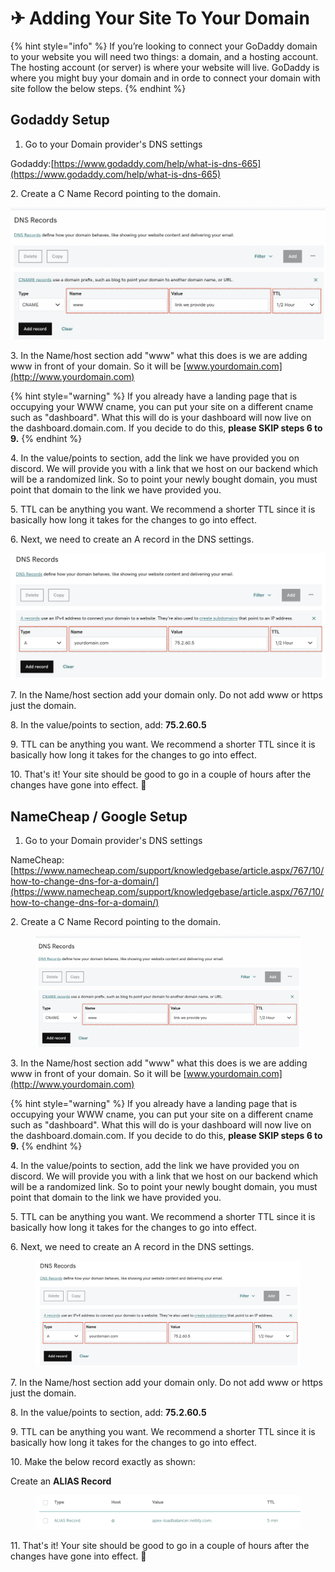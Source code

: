 # ✈ Adding Your Site To Your Domain

{% hint style="info" %}
If you’re looking to connect your GoDaddy domain to your website you will need two things: a domain, and a hosting account. The hosting account (or server) is where your website will live. GoDaddy is where you might buy your domain and in orde to connect your domain with site follow the below steps.
{% endhint %}

## Godaddy Setup

1. Go to your Domain provider's DNS settings

Godaddy:[https://www.godaddy.com/help/what-is-dns-665](https://www.godaddy.com/help/what-is-dns-665)

2\. Create a C Name Record pointing to the domain.

![](../.gitbook/assets/Untitled.png)

3\. In the Name/host section add "www" what this does is we are adding www in front of your domain. So it will be [www.yourdomain.com](http://www.yourdomain.com)

{% hint style="warning" %}
If you already have a landing page that is occupying your WWW cname, you can put your site on a different cname such as "dashboard". What this will do is your dashboard will now live on the dashboard.domain.com. If you decide to do this, **please SKIP steps 6 to 9.**&#x20;
{% endhint %}

4\. In the value/points to section, add the link we have provided you on discord. We will provide you with a link that we host on our backend which will be a randomized link. So to point your newly bought domain, you must point that domain to the link we have provided you.

5\. TTL can be anything you want. We recommend a shorter TTL since it is basically how long it takes for the changes to go into effect.

6\. Next, we need to create an A record in the DNS settings.

![](<../.gitbook/assets/Untitled (1).png>)

7\. In the Name/host section add your domain only. Do not add www or https just the domain.

8\. In the value/points to section, add: **75.2.60.5**

9\. TTL can be anything you want. We recommend a shorter TTL since it is basically how long it takes for the changes to go into effect.

10\. That's it! Your site should be good to go in a couple of hours after the changes have gone into effect. 🎉

## **NameCheap / Google Setup**

1. Go to your Domain provider's DNS settings

NameCheap:[https://www.namecheap.com/support/knowledgebase/article.aspx/767/10/how-to-change-dns-for-a-domain/](https://www.namecheap.com/support/knowledgebase/article.aspx/767/10/how-to-change-dns-for-a-domain/)

2\. Create a C Name Record pointing to the domain.

<figure><img src="../.gitbook/assets/1 (1).png" alt=""><figcaption></figcaption></figure>

3\. In the Name/host section add "www" what this does is we are adding www in front of your domain. So it will be [www.yourdomain.com](http://www.yourdomain.com)

{% hint style="warning" %}
If you already have a landing page that is occupying your WWW cname, you can put your site on a different cname such as "dashboard". What this will do is your dashboard will now live on the dashboard.domain.com. If you decide to do this, **please SKIP steps 6 to 9.**&#x20;
{% endhint %}

4\. In the value/points to section, add the link we have provided you on discord. We will provide you with a link that we host on our backend which will be a randomized link. So to point your newly bought domain, you must point that domain to the link we have provided you.

5\. TTL can be anything you want. We recommend a shorter TTL since it is basically how long it takes for the changes to go into effect.

6\. Next, we need to create an A record in the DNS settings.

<figure><img src="../.gitbook/assets/2.png" alt=""><figcaption></figcaption></figure>

7\. In the Name/host section add your domain only. Do not add www or https just the domain.

8\. In the value/points to section, add: **75.2.60.5**

9\. TTL can be anything you want. We recommend a shorter TTL since it is basically how long it takes for the changes to go into effect.

10\. Make the below record exactly as shown:

Create an **ALIAS Record**

<figure><img src="../.gitbook/assets/3.png" alt=""><figcaption></figcaption></figure>

11\. That's it! Your site should be good to go in a couple of hours after the changes have gone into effect. 🎉
